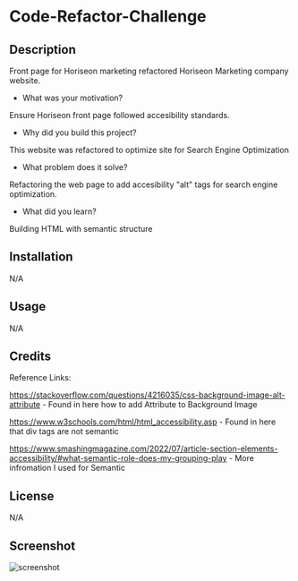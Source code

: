 # Code-Refactor-Challenge

## Description

Front page for Horiseon marketing refactored Horiseon Marketing company website. 

- What was your motivation?

Ensure Horiseon front page followed accesibility standards.

- Why did you build this project? 

This website was refactored to optimize site for Search Engine Optimization 

- What problem does it solve?

Refactoring the web page to add accesibility "alt" tags for search engine optimization. 

- What did you learn?

Building HTML with semantic structure

## Installation

N/A

## Usage

N/A

## Credits

Reference Links:

https://stackoverflow.com/questions/4216035/css-background-image-alt-attribute - Found in here how to add Attribute to Background Image

https://www.w3schools.com/html/html_accessibility.asp - Found in here that div tags are not semantic

https://www.smashingmagazine.com/2022/07/article-section-elements-accessibility/#what-semantic-role-does-my-grouping-play - More infromation I used for Semantic 


## License

N/A

## Screenshot

![screenshot](/assets/images/Horiseon-Front-Page-Screenshot.png)
